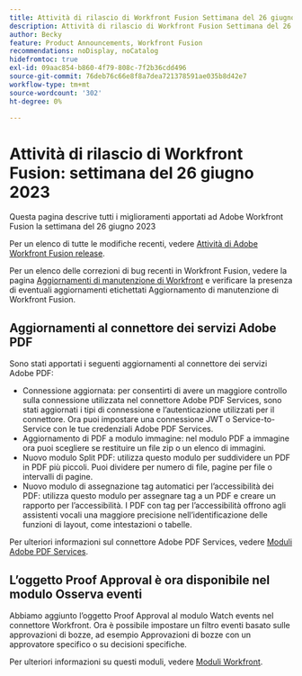 ```yaml
---
title: Attività di rilascio di Workfront Fusion Settimana del 26 giugno 2023
description: Attività di rilascio di Workfront Fusion Settimana del 26 giugno 2023
author: Becky
feature: Product Announcements, Workfront Fusion
recommendations: noDisplay, noCatalog
hidefromtoc: true
exl-id: 09aac854-b860-4f79-808c-7f2b36cdd496
source-git-commit: 76deb76c66e8f8a7dea721378591ae035b8d42e7
workflow-type: tm+mt
source-wordcount: '302'
ht-degree: 0%

---
```


# Attività di rilascio di Workfront Fusion: settimana del 26 giugno 2023

Questa pagina descrive tutti i miglioramenti apportati ad Adobe Workfront Fusion la settimana del 26 giugno 2023

Per un elenco di tutte le modifiche recenti, vedere [Attività di Adobe Workfront Fusion release](../../../product-announcements/product-releases/fusion-release-activity/fusion-release-activity.md).

Per un elenco delle correzioni di bug recenti in Workfront Fusion, vedere la pagina [Aggiornamenti di manutenzione di Workfront](https://experienceleague.adobe.com/docs/workfront-known-issues/releases/current-updates.html) e verificare la presenza di eventuali aggiornamenti etichettati Aggiornamento di manutenzione di Workfront Fusion.

## Aggiornamenti al connettore dei servizi Adobe PDF

Sono stati apportati i seguenti aggiornamenti al connettore dei servizi Adobe PDF:

* Connessione aggiornata: per consentirti di avere un maggiore controllo sulla connessione utilizzata nel connettore Adobe PDF Services, sono stati aggiornati i tipi di connessione e l’autenticazione utilizzati per il connettore. Ora puoi impostare una connessione JWT o Service-to-Service con le tue credenziali Adobe PDF Services.
* Aggiornamento di PDF a modulo immagine: nel modulo PDF a immagine ora puoi scegliere se restituire un file zip o un elenco di immagini.
* Nuovo modulo Split PDF: utilizza questo modulo per suddividere un PDF in PDF più piccoli. Puoi dividere per numero di file, pagine per file o intervalli di pagine.
* Nuovo modulo di assegnazione tag automatici per l’accessibilità dei PDF: utilizza questo modulo per assegnare tag a un PDF e creare un rapporto per l’accessibilità. I PDF con tag per l’accessibilità offrono agli assistenti vocali una maggiore precisione nell’identificazione delle funzioni di layout, come intestazioni o tabelle.

Per ulteriori informazioni sul connettore Adobe PDF Services, vedere [Moduli Adobe PDF Services](/help/quicksilver/workfront-fusion/apps-and-their-modules/pdf-modules.md).

## L’oggetto Proof Approval è ora disponibile nel modulo Osserva eventi

Abbiamo aggiunto l’oggetto Proof Approval al modulo Watch events nel connettore Workfront. Ora è possibile impostare un filtro eventi basato sulle approvazioni di bozze, ad esempio Approvazioni di bozze con un approvatore specifico o su decisioni specifiche.

Per ulteriori informazioni su questi moduli, vedere [Moduli Workfront](/help/quicksilver/workfront-fusion/apps-and-their-modules/workfront-modules.md#triggers).
